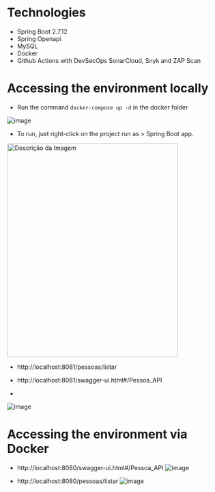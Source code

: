 <h1>Technologies</h1>
<ul>
  <li>Spring Boot 2.7.12</li>
  <li>Spring Openapi</li>
  <li>MySQL</li>
  <li>Docker</li>
  <li>Github Actions with DevSecOps SonarCloud, Snyk and ZAP Scan</li>
</ul>


<h1> Accessing the environment locally</h1>

- Run the command ```docker-compose up -d``` in the docker folder
  
![image](https://github.com/user-attachments/assets/0d52dfab-e966-4dca-8c89-01261ce9d9f9)

 
- To run, just right-click on the project run as > Spring Boot app.
<img src="https://github.com/walyson-scarazzati/Spotmusic/assets/53382989/3671ec7c-662b-4868-aa85-3ab1b619fa1b" alt="Descrição da Imagem" width="400" height="500" />

- http://localhost:8081/pessoas/listar

- http://localhost:8081/swagger-ui.html#/Pessoa_API
- 
![image](https://github.com/user-attachments/assets/98aa9978-acd9-4f55-be9d-19598f1072bf)


<h1> Accessing the environment via Docker</h1>

- http://localhost:8080/swagger-ui.html#/Pessoa_API
![image](https://github.com/walyson-scarazzati/zup/assets/53382989/8b343e06-daa2-4c31-b125-772b38a96388)


- http://localhost:8080/pessoas/listar
  ![image](https://github.com/walyson-scarazzati/zup/assets/53382989/6a7915d7-a6e5-4425-8d31-4cff4715271c)
